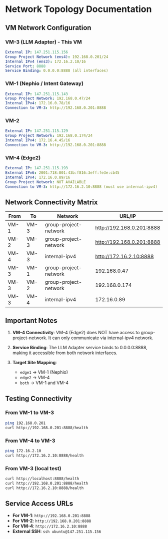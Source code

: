 # Network Topology Documentation

## VM Network Configuration

### VM-3 (LLM Adapter) - This VM
```yaml
External IP: 147.251.115.156
Group Project Network (ens4): 192.168.0.201/24
Internal IPv4 (ens3): 172.16.2.10/16
Service Port: 8888
Service Binding: 0.0.0.0:8888 (all interfaces)
```

### VM-1 (Nephio / Intent Gateway)
```yaml
External IP: 147.251.115.143
Group Project Network: 192.168.0.47/24
Internal IPv4: 172.16.0.78/16
Connection to VM-3: http://192.168.0.201:8888
```

### VM-2
```yaml
External IP: 147.251.115.129
Group Project Network: 192.168.0.174/24
Internal IPv4: 172.16.4.45/16
Connection to VM-3: http://192.168.0.201:8888
```

### VM-4 (Edge2)
```yaml
External IP: 147.251.115.193
External IPv6: 2001:718:801:43b:f816:3eff:fe3e:cb45
Internal IPv4: 172.16.0.89/16
Group Project Network: NOT AVAILABLE
Connection to VM-3: http://172.16.2.10:8888 (must use internal-ipv4)
```

## Network Connectivity Matrix

| From | To | Network | URL/IP |
|------|-----|---------|--------|
| VM-1 | VM-3 | group-project-network | http://192.168.0.201:8888 |
| VM-2 | VM-3 | group-project-network | http://192.168.0.201:8888 |
| VM-4 | VM-3 | internal-ipv4 | http://172.16.2.10:8888 |
| VM-3 | VM-1 | group-project-network | 192.168.0.47 |
| VM-3 | VM-2 | group-project-network | 192.168.0.174 |
| VM-3 | VM-4 | internal-ipv4 | 172.16.0.89 |

## Important Notes

1. **VM-4 Connectivity**: VM-4 (Edge2) does NOT have access to group-project-network. It can only communicate via internal-ipv4 network.

2. **Service Binding**: The LLM Adapter service binds to 0.0.0.0:8888, making it accessible from both network interfaces.

3. **Target Site Mapping**:
   - `edge1` → VM-1 (Nephio)
   - `edge2` → VM-4
   - `both` → VM-1 and VM-4

## Testing Connectivity

### From VM-1 to VM-3
```bash
ping 192.168.0.201
curl http://192.168.0.201:8888/health
```

### From VM-4 to VM-3
```bash
ping 172.16.2.10
curl http://172.16.2.10:8888/health
```

### From VM-3 (local test)
```bash
curl http://localhost:8888/health
curl http://192.168.0.201:8888/health
curl http://172.16.2.10:8888/health
```

## Service Access URLs

- **For VM-1**: `http://192.168.0.201:8888`
- **For VM-2**: `http://192.168.0.201:8888`
- **For VM-4**: `http://172.16.2.10:8888`
- **External SSH**: `ssh ubuntu@147.251.115.156`